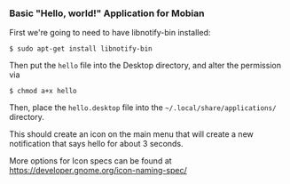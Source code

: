 ### Basic "Hello, world!" Application for Mobian

First we're going to need to have libnotify-bin installed:
```
$ sudo apt-get install libnotify-bin
```

Then put the `hello` file into the Desktop directory, and alter the permission via 
```
$ chmod a+x hello 
```

Then, place the `hello.desktop` file into the `~/.local/share/applications/` directory. 

This should create an icon on the main menu that will create a new notification that says hello for about 3 seconds. 

More options for Icon specs can be found at https://developer.gnome.org/icon-naming-spec/

